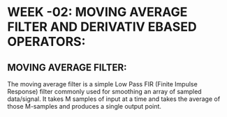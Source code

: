 # **WEEK -02: MOVING AVERAGE FILTER AND DERIVATIV EBASED OPERATORS:**

## MOVING AVERAGE FILTER:
The moving average filter is a simple Low Pass FIR (Finite Impulse Response) filter commonly used for smoothing an array of sampled data/signal. It takes M samples of input at a time and takes the average of those M-samples and produces a single output point.
